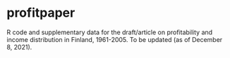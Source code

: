 # profitpaper
R code and supplementary data for the draft/article on profitability and income distribution in Finland, 1961-2005. To be updated (as of December 8, 2021). 
